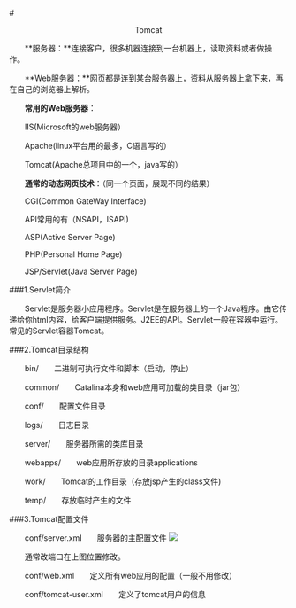 #<center>Tomcat</center>

&emsp;&emsp;**服务器：**连接客户，很多机器连接到一台机器上，读取资料或者做操作。

&emsp;&emsp;**Web服务器：**网页都是连到某台服务器上，资料从服务器上拿下来，再在自己的浏览器上解析。

&emsp;&emsp;**常用的Web服务器**：

&emsp;&emsp;IIS(Microsoft的web服务器）

&emsp;&emsp;Apache(linux平台用的最多，C语言写的）

&emsp;&emsp;Tomcat(Apache总项目中的一个，java写的）

&emsp;&emsp;**通常的动态网页技术**：（同一个页面，展现不同的结果）

&emsp;&emsp;CGI(Common GateWay Interface)

&emsp;&emsp;API常用的有（NSAPI，ISAPI)

&emsp;&emsp;ASP(Active Server Page)

&emsp;&emsp;PHP(Personal Home Page)

&emsp;&emsp;JSP/Servlet(Java Server Page)

###1.Servlet简介

&emsp;&emsp;Servlet是服务器小应用程序。Servlet是在服务器上的一个Java程序。由它传递给你html内容，给客户端提供服务。J2EE的API。Servlet一般在容器中运行。常见的Servlet容器Tomcat。

###2.Tomcat目录结构

&emsp;&emsp;bin/&emsp;&emsp;二进制可执行文件和脚本（启动，停止）

&emsp;&emsp;common/&emsp;&emsp;Catalina本身和web应用可加载的类目录（jar包）

&emsp;&emsp;conf/&emsp;&emsp;配置文件目录

&emsp;&emsp;logs/&emsp;&emsp;日志目录

&emsp;&emsp;server/&emsp;&emsp;服务器所需的类库目录

&emsp;&emsp;webapps/&emsp;&emsp;web应用所存放的目录applications

&emsp;&emsp;work/&emsp;&emsp;Tomcat的工作目录（存放jsp产生的class文件)

&emsp;&emsp;temp/&emsp;&emsp;存放临时产生的文件

###3.Tomcat配置文件

&emsp;&emsp;conf/server.xml&emsp;&emsp;服务器的主配置文件
![](http://i.imgur.com/PVlH0kY.png)

&emsp;&emsp;通常改端口在上图位置修改。

&emsp;&emsp;conf/web.xml&emsp;&emsp;定义所有web应用的配置（一般不用修改）

&emsp;&emsp;conf/tomcat-user.xml&emsp;&emsp;定义了tomcat用户的信息



